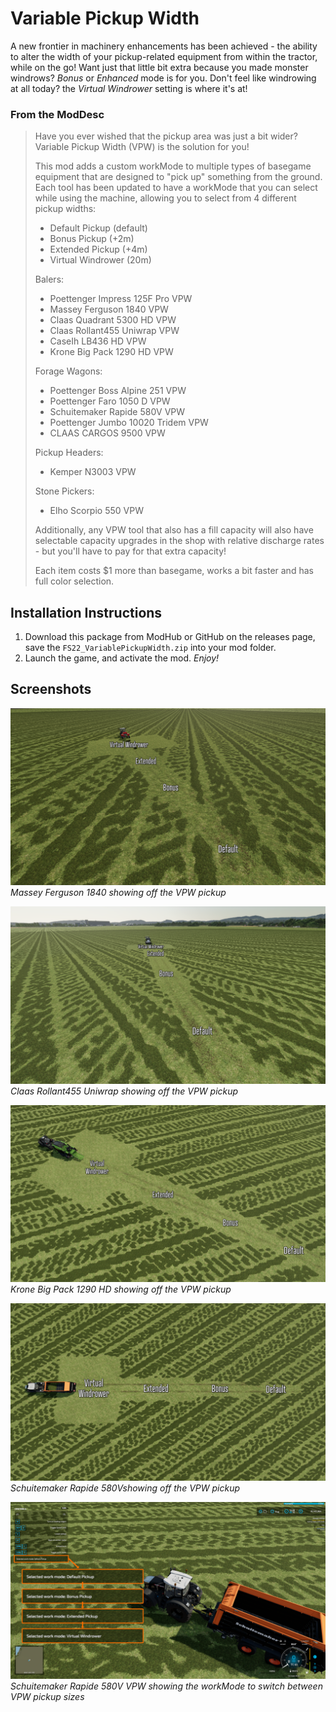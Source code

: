 # Variable Pickup Width
A new frontier in machinery enhancements has been achieved - the ability to alter the width of your pickup-related equipment from within the tractor, while on the go! Want just that little bit extra because you made monster windrows? _Bonus_ or _Enhanced_ mode is for you. Don't feel like windrowing at all today? the _Virtual Windrower_ setting is where it's at!

### From the ModDesc
> Have you ever wished that the pickup area was just a bit wider? Variable Pickup Width (VPW) is the solution for you!
>
> This mod adds a custom workMode to multiple types of basegame equipment that are designed to "pick up" something from the ground. Each tool has been updated to have a workMode that you can select while using the machine, allowing you to select from 4 different pickup widths:
> - Default Pickup (default)
> - Bonus Pickup (+2m)
> - Extended Pickup (+4m)
> - Virtual Windrower (20m)
>
> Balers:
> - Poettenger Impress 125F Pro VPW
> - Massey Ferguson 1840 VPW
> - Claas Quadrant 5300 HD VPW
> - Claas Rollant455 Uniwrap VPW
> - CaseIh LB436 HD VPW
> - Krone Big Pack 1290 HD VPW
>
> Forage Wagons:
> - Poettenger Boss Alpine 251 VPW
> - Poettenger Faro 1050 D VPW
> - Schuitemaker Rapide 580V VPW
> - Poettenger Jumbo 10020 Tridem VPW
> - CLAAS CARGOS 9500 VPW
>
> Pickup Headers:
> - Kemper N3003 VPW
>
> Stone Pickers:
> - Elho Scorpio 550 VPW
>
> Additionally, any VPW tool that also has a fill capacity will also have selectable capacity upgrades in the shop with relative discharge rates - but you'll have to pay for that extra capacity!
>
> Each item costs $1 more than basegame, works a bit faster and has full color selection.


## Installation Instructions
1. Download this package from ModHub or GitHub on the releases page, save the `FS22_VariablePickupWidth.zip` into your mod folder.
2. Launch the game, and activate the mod.
_Enjoy!_


## Screenshots

![Massey Ferguson 1840 VPW](/_screenshots/babyBalerVpw.png)
_Massey Ferguson 1840 showing off the VPW pickup_

![Claas Rollant455 Uniwrap VPW](/_screenshots/claasBalerVpw.png)
_Claas Rollant455 Uniwrap showing off the VPW pickup_

![Krone Big Pack 1290 HD VPW](/_screenshots/kroneVpw.png)
_Krone Big Pack 1290 HD showing off the VPW pickup_

![Schuitemaker Rapide 580V VPW](/_screenshots/schuitemakerVpw.png)
_Schuitemaker Rapide 580Vshowing off the VPW pickup_

![Schuitemaker Rapide 580V VPW showing the workMode](/_screenshots/VPW_menuOptions.png)
_Schuitemaker Rapide 580V  VPW showing the workMode to switch between VPW pickup sizes_